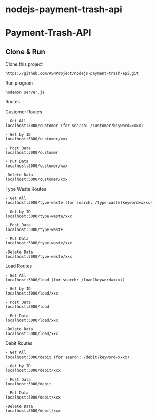 # nodejs-payment-trash-api

# Payment-Trash-API

## Clone & Run
Clone this project
```
https://github.com/ASNProject/nodejs-payment-trash-api.git
```
Run program
```
nodemon server.js
```
Routes

Customer Routes
```
- Get All
localhost:3000/customer (for search: /customer?keyword=xxxx)

- Get by ID
localhost:3000/customer/xxx

- Post Data
localhost:3000/customer

- Put Data
localhost:3000/customer/xxx

-Delete Data
localhost:3000/customer/xxx
```


Type Waste Routes
```
- Get All
localhost:3000/type-waste (for search: /type-waste?keyword=xxxx)

- Get by ID
localhost:3000/type-waste/xxx

- Post Data
localhost:3000/type-waste

- Put Data
localhost:3000/type-waste/xxx

-Delete Data
localhost:3000/type-waste/xxx
```


Load Routes
```
- Get All
localhost:3000/load (for search: /load?keyword=xxxx)

- Get by ID
localhost:3000/load/xxx

- Post Data
localhost:3000/load

- Put Data
localhost:3000/load/xxx

-Delete Data
localhost:3000/load/xxx
```

Debit Routes
```
- Get All
localhost:3000/debit (for search: /debit?keyword=xxxx)

- Get by ID
localhost:3000/debit/xxx

- Post Data
localhost:3000/debit

- Put Data
localhost:3000/debit/xxx

-Delete Data
localhost:3000/debit/xxx
```


